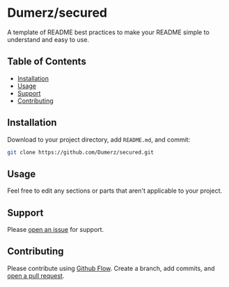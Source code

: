 # Dumerz/secured

A template of README best practices to make your README simple to understand and easy to use. 

## Table of Contents

- [Installation](#installation)
- [Usage](#usage)
- [Support](#support)
- [Contributing](#contributing)

## Installation

Download to your project directory, add `README.md`, and commit:

```sh
git clone https://github.com/Dumerz/secured.git
```

## Usage

Feel free to edit any sections or parts that aren't applicable to your project.

## Support

Please [open an issue](https://github.com/Dumerz/secured/issues/new) for support.

## Contributing

Please contribute using [Github Flow](https://guides.github.com/introduction/flow/). Create a branch, add commits, and [open a pull request](https://github.com/Dumerz/secured/compare).
